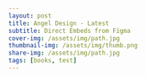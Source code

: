 ```yaml
---
layout: post
title: Angel Design - Latest
subtitle: Direct Embeds from Figma
cover-img: /assets/img/path.jpg
thumbnail-img: /assets/img/thumb.png
share-img: /assets/img/path.jpg
tags: [books, test]
---
```


